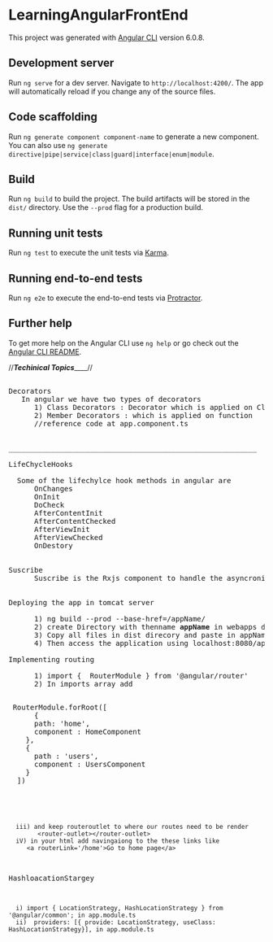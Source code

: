 # LearningAngularFrontEnd

This project was generated with [Angular CLI](https://github.com/angular/angular-cli) version 6.0.8.

## Development server

Run `ng serve` for a dev server. Navigate to `http://localhost:4200/`. The app will automatically reload if you change any of the source files.

## Code scaffolding

Run `ng generate component component-name` to generate a new component. You can also use `ng generate directive|pipe|service|class|guard|interface|enum|module`.

## Build

Run `ng build` to build the project. The build artifacts will be stored in the `dist/` directory. Use the `--prod` flag for a production build.

## Running unit tests

Run `ng test` to execute the unit tests via [Karma](https://karma-runner.github.io).

## Running end-to-end tests

Run `ng e2e` to execute the end-to-end tests via [Protractor](http://www.protractortest.org/).

## Further help

To get more help on the Angular CLI use `ng help` or go check out the [Angular CLI README](https://github.com/angular/angular-cli/blob/master/README.md).




//___________________Techinical Topics_______________________//
<pre>

Decorators
   In angular we have two types of decorators 
      1) Class Decorators : Decorator which is applied on Class is the Class Decorator
      2) Member Decorators : which is applied on function 
      //reference code at app.component.ts


__________________________________________________________

LifeChycleHooks

  Some of the lifechylce hook methods in angular are
      OnChanges
      OnInit
      DoCheck
      AfterContentInit
      AfterContentChecked
      AfterViewInit
      AfterViewChecked
      OnDestory


Suscribe
      Suscribe is the Rxjs component to handle the asyncronicus data as pipe,i.e  the end points can emit the some events so we need to sucribe that event.
    

Deploying the app in tomcat server

      1) ng build --prod --base-href=/appName/
      2) create Directory with thenname <b>appName</b> in webapps directory
      3) Copy all files in dist direcory and paste in appName folder in webapps
      4) Then access the application using localhost:8080/appName

Implementing routing

      1) import {  RouterModule } from '@angular/router'
      2) In imports array add 
      <pre> RouterModule.forRoot([
      {
      path: 'home',
      component : HomeComponent
    },
    {
      path : 'users',
      component : UsersComponent
    }
  ])
  </pre>

      iii) and keep routeroutlet to where our routes need to be render
            <router-outlet></router-outlet>
      iV) in your html add navingaiong to the these links like
         <a routerLink='/home'>Go to home page</a>
         
 HashloacationStargey 

      i) import { LocationStrategy, HashLocationStrategy } from '@angular/common'; in app.module.ts
      ii)  providers: [{ provide: LocationStrategy, useClass: HashLocationStrategy}], in app.module.ts




</pre>


